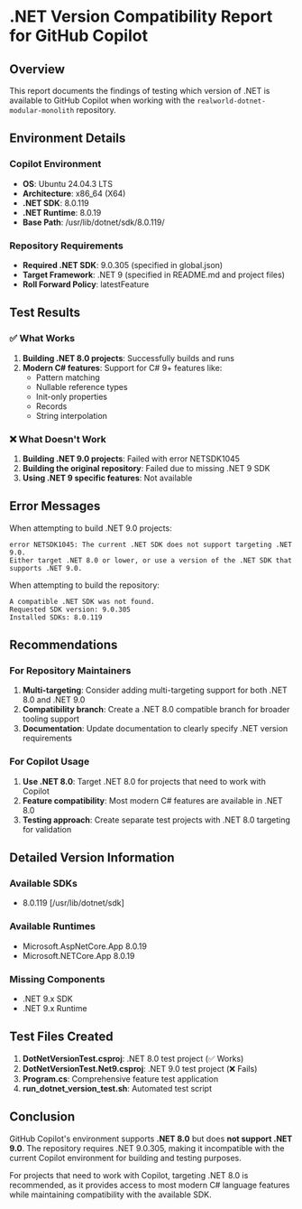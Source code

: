 # .NET Version Compatibility Report for GitHub Copilot

## Overview

This report documents the findings of testing which version of .NET is available to GitHub Copilot when working with the `realworld-dotnet-modular-monolith` repository.

## Environment Details

### Copilot Environment
- **OS**: Ubuntu 24.04.3 LTS
- **Architecture**: x86_64 (X64)
- **.NET SDK**: 8.0.119
- **.NET Runtime**: 8.0.19
- **Base Path**: /usr/lib/dotnet/sdk/8.0.119/

### Repository Requirements
- **Required .NET SDK**: 9.0.305 (specified in global.json)
- **Target Framework**: .NET 9 (specified in README.md and project files)
- **Roll Forward Policy**: latestFeature

## Test Results

### ✅ What Works
1. **Building .NET 8.0 projects**: Successfully builds and runs
2. **Modern C# features**: Support for C# 9+ features like:
   - Pattern matching
   - Nullable reference types
   - Init-only properties
   - Records
   - String interpolation

### ❌ What Doesn't Work
1. **Building .NET 9.0 projects**: Failed with error NETSDK1045
2. **Building the original repository**: Failed due to missing .NET 9 SDK
3. **Using .NET 9 specific features**: Not available

## Error Messages

When attempting to build .NET 9.0 projects:
```
error NETSDK1045: The current .NET SDK does not support targeting .NET 9.0. 
Either target .NET 8.0 or lower, or use a version of the .NET SDK that supports .NET 9.0.
```

When attempting to build the repository:
```
A compatible .NET SDK was not found.
Requested SDK version: 9.0.305
Installed SDKs: 8.0.119
```

## Recommendations

### For Repository Maintainers
1. **Multi-targeting**: Consider adding multi-targeting support for both .NET 8.0 and .NET 9.0
2. **Compatibility branch**: Create a .NET 8.0 compatible branch for broader tooling support
3. **Documentation**: Update documentation to clearly specify .NET version requirements

### For Copilot Usage
1. **Use .NET 8.0**: Target .NET 8.0 for projects that need to work with Copilot
2. **Feature compatibility**: Most modern C# features are available in .NET 8.0
3. **Testing approach**: Create separate test projects with .NET 8.0 targeting for validation

## Detailed Version Information

### Available SDKs
- 8.0.119 [/usr/lib/dotnet/sdk]

### Available Runtimes
- Microsoft.AspNetCore.App 8.0.19
- Microsoft.NETCore.App 8.0.19

### Missing Components
- .NET 9.x SDK
- .NET 9.x Runtime

## Test Files Created

1. **DotNetVersionTest.csproj**: .NET 8.0 test project (✅ Works)
2. **DotNetVersionTest.Net9.csproj**: .NET 9.0 test project (❌ Fails)
3. **Program.cs**: Comprehensive feature test application
4. **run_dotnet_version_test.sh**: Automated test script

## Conclusion

GitHub Copilot's environment supports **.NET 8.0** but does **not support .NET 9.0**. The repository requires .NET 9.0.305, making it incompatible with the current Copilot environment for building and testing purposes.

For projects that need to work with Copilot, targeting .NET 8.0 is recommended, as it provides access to most modern C# language features while maintaining compatibility with the available SDK.